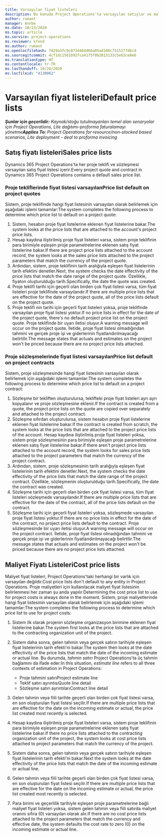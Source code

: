 ```yaml
---
title: Varsayılan fiyat listeleri
description: Bu konuda Project Operations'ta varsayılan satışlar ve maliyet fiyatı listeleri kopyalanması hakkında bilgi sağlanır.
author: rumant
manager: Annbe
ms.date: 10/13/2020
ms.topic: article
ms.service: project-operations
ms.reviewer: kfend
ms.author: rumant
ms.openlocfilehash: fd29a3fc9c873d46dd66a05ad100c7515177d6cd
ms.sourcegitcommit: 4cf1dc1561b92fca4175f0b3813133c5e63ce8e6
ms.translationtype: HT
ms.contentlocale: tr-TR
ms.lasthandoff: 10/28/2020
ms.locfileid: "4130962"
---
```

# <a name="default-price-lists"></a><span data-ttu-id="c69cb-103">Varsayılan fiyat listeleri</span><span class="sxs-lookup"><span data-stu-id="c69cb-103">Default price lists</span></span>

<span data-ttu-id="c69cb-104">_**Şunlar için geçerlidir:** Kaynak/stoğu tutulmayanları temel alan senaryolar için Project Operations, Lite dağıtımı-proforma faturalamayı yönetme_</span><span class="sxs-lookup"><span data-stu-id="c69cb-104">_**Applies To:** Project Operations for resource/non-stocked based scenarios, Lite deployment - deal to proforma invoicing_</span></span>

## <a name="sales-price-lists"></a><span data-ttu-id="c69cb-105">Satış fiyatı listeleri</span><span class="sxs-lookup"><span data-stu-id="c69cb-105">Sales price lists</span></span>

<span data-ttu-id="c69cb-106">Dynamics 365 Project Operations'ta her proje teklifi ve sözleşmesi varsayılan satış fiyat listesi içerir.</span><span class="sxs-lookup"><span data-stu-id="c69cb-106">Every project quote and contract in Dynamics 365 Project Operations contains a default sales price list.</span></span> 

### <a name="price-list-default-on-project-quotes"></a><span data-ttu-id="c69cb-107">Proje tekliflerinde fiyat listesi varsayılan</span><span class="sxs-lookup"><span data-stu-id="c69cb-107">Price list default on project quotes</span></span>
<span data-ttu-id="c69cb-108">Sistem, proje teklifinde hangi fiyat listesinin varsayılan olarak belirlemek için aşağıdaki işlemi tamamlar:</span><span class="sxs-lookup"><span data-stu-id="c69cb-108">The system completes the following process to determine which price list to default on a project quote:</span></span>

1. <span data-ttu-id="c69cb-109">Sistem, hesabın proje fiyat listelerine eklenen fiyat listelerine bakar.</span><span class="sxs-lookup"><span data-stu-id="c69cb-109">The system looks at the price lists that are attached to the account's project price lists.</span></span> 
2. <span data-ttu-id="c69cb-110">Hesap kaydına iliştirilmiş proje fiyat listeleri varsa, sistem proje teklifinin para birimiyle eşleşen proje parametrelerine eklenen satış fiyat listelerine bakar.</span><span class="sxs-lookup"><span data-stu-id="c69cb-110">If there are project price lists attached to the account record, the system looks at the sales price lists attached to the project parameters that match the currency of the project quote.</span></span>
3. <span data-ttu-id="c69cb-111">Ardından, sistem, proje teklifinin tarih aralığıyla eşleşen fiyat listelerinin tarih efektini denetler.</span><span class="sxs-lookup"><span data-stu-id="c69cb-111">Next, the system checks the date effectivity of the price lists that match the date range of the project quote.</span></span> <span data-ttu-id="c69cb-112">Özellikle, fiyaton oluşturulduğu tarih.</span><span class="sxs-lookup"><span data-stu-id="c69cb-112">Specifically, the date the quote was created.</span></span>
4. <span data-ttu-id="c69cb-113">Proje teklifi tarihi için geçerli olan birden çok fiyat listesi varsa, tüm fiyat listeleri proje teklifinde varsayılandır.</span><span class="sxs-lookup"><span data-stu-id="c69cb-113">If there are multiple price lists that are effective for the date of the project quote, all of the price lists default on the project quote.</span></span>
5. <span data-ttu-id="c69cb-114">Proje teklifi nin tarihi için geçerli fiyat listeleri yoksa, proje teklifinde varsayılan proje fiyat listesi yoktur.</span><span class="sxs-lookup"><span data-stu-id="c69cb-114">If no price lists in effect for the date of the project quote, there's no default project price list on the project quote.</span></span> <span data-ttu-id="c69cb-115">Proje teklifinde bir uyarı iletisi oluşur.</span><span class="sxs-lookup"><span data-stu-id="c69cb-115">A warning message will occur on the project quote.</span></span> <span data-ttu-id="c69cb-116">İletide, proje fiyat listesi olmadığından tahmini ve gerçek proje işi ve giderlerinin fiyatlandırılmayacağı belirtilir.</span><span class="sxs-lookup"><span data-stu-id="c69cb-116">The message states that actuals and estimates on the project won't be priced because there are no project price lists attached.</span></span>

### <a name="price-list-default-on-project-contracts"></a><span data-ttu-id="c69cb-117">Proje sözleşmelerinde fiyat listesi varsayılan</span><span class="sxs-lookup"><span data-stu-id="c69cb-117">Price list default on project contracts</span></span> 
<span data-ttu-id="c69cb-118">Sistem, proje sözleşmesinde hangi fiyat listesinin varsayılan olarak belirlemek için aşağıdaki işlemi tamamlar:</span><span class="sxs-lookup"><span data-stu-id="c69cb-118">The system completes the following process to determine which price list to default on a project contract:</span></span>

1. <span data-ttu-id="c69cb-119">Sözleşme bir tekliften oluşturulursa, teklifteki proje fiyat listeleri ayrı ayrı kopyalanır ve proje sözleşmesine eklenir.</span><span class="sxs-lookup"><span data-stu-id="c69cb-119">If the contract is created from a quote, the project price lists on the quote are copied over separately and attached to the project contract.</span></span>
2. <span data-ttu-id="c69cb-120">Sözleşme sıfırdan oluşturulursa, sistem hesabın proje fiyat listelerine eklenen fiyat listelerine bakar.</span><span class="sxs-lookup"><span data-stu-id="c69cb-120">If the contract is created from scratch, the system looks at the price lists that are attached to the project price lists of the account.</span></span> <span data-ttu-id="c69cb-121">Hesap kaydına iliştirilmiş proje fiyat listeleri yoksa, sistem proje sözleşmesinin para birimiyle eşleşen proje parametrelerine eklenen satış fiyat listelerine bakar.</span><span class="sxs-lookup"><span data-stu-id="c69cb-121">If there aren't project price lists attached to the account record, the system looks for sales price lists attached to the project parameters that match the currency of the project contract.</span></span>
4. <span data-ttu-id="c69cb-122">Ardından, sistem, proje sözleşmesinin tarih aralığıyla eşleşen fiyat listelerinin tarih efektini denetler.</span><span class="sxs-lookup"><span data-stu-id="c69cb-122">Next, the system checks the date effectivity of the price lists that match the date range of the project contract.</span></span> <span data-ttu-id="c69cb-123">Özellikle, sözleşmenin oluşturulduğu tarih.</span><span class="sxs-lookup"><span data-stu-id="c69cb-123">Specifically, the date the contract was created.</span></span>
5. <span data-ttu-id="c69cb-124">Sözleşme tarihi için geçerli olan birden çok fiyat listesi varsa, tüm fiyat listeleri sözleşmede varsayılandır.</span><span class="sxs-lookup"><span data-stu-id="c69cb-124">If there are multiple price lists that are effective for the date of the contract, all of the price lists default on the contract.</span></span>
6. <span data-ttu-id="c69cb-125">Sözleşme tarihi için geçerli fiyat listeleri yoksa, sözleşmede varsayılan proje fiyat listesi yoktur.</span><span class="sxs-lookup"><span data-stu-id="c69cb-125">If there are no price lists in effect for the date of the contract, no project price lists default to the contract.</span></span> <span data-ttu-id="c69cb-126">Proje sözleşmesinde bir uyarı iletisi oluşur.</span><span class="sxs-lookup"><span data-stu-id="c69cb-126">A warning message will occur on the project contract.</span></span> <span data-ttu-id="c69cb-127">İletide, proje fiyat listesi olmadığından tahmini ve gerçek proje işi ve giderlerinin fiyatlandırılmayacağı belirtilir.</span><span class="sxs-lookup"><span data-stu-id="c69cb-127">The message states that actuals and estimates on the project won't be priced because there are no project price lists attached.</span></span>

## <a name="cost-price-lists"></a><span data-ttu-id="c69cb-128">Maliyet Fiyatı Listeleri</span><span class="sxs-lookup"><span data-stu-id="c69cb-128">Cost price lists</span></span>

<span data-ttu-id="c69cb-129">Maliyet fiyat listeleri, Project Operations'taki herhangi bir varlık için varsayılan değildir.</span><span class="sxs-lookup"><span data-stu-id="c69cb-129">Cost price lists don't default to any entity in Project Operations.</span></span> <span data-ttu-id="c69cb-130">Proje maliyetleri için kullanılacak maliyet fiyat listesinin belirlenmesi her zaman şu anda yapılır.</span><span class="sxs-lookup"><span data-stu-id="c69cb-130">Determining the cost price list to use for project costs is always done in the moment.</span></span> <span data-ttu-id="c69cb-131">Sistem, proje maliyetlerinde hangi fiyat listesinin varsayılan olarak belirlemek için aşağıdaki işlemi tamamlar:</span><span class="sxs-lookup"><span data-stu-id="c69cb-131">The system completes the following process to determine which price list to use for project costs:</span></span>

1. <span data-ttu-id="c69cb-132">Sistem ilk olarak projenin sözleşme organizasyon birimine eklenen fiyat listelerine bakar.</span><span class="sxs-lookup"><span data-stu-id="c69cb-132">The system first looks at the price lists that are attached to the contracting organization unit of the project.</span></span>
2. <span data-ttu-id="c69cb-133">Sistem daha sonra, gelen tahmin veya gerçek satırın tarihiyle eşleşen fiyat listelerinin tarih efekti'ni bakar.</span><span class="sxs-lookup"><span data-stu-id="c69cb-133">The system then looks at the date effectivity of the price lists that match the date of the incoming estimate or actual line.</span></span> <span data-ttu-id="c69cb-134">Bu durumda, *tahmin satırı* Project Operations'ta üç tahmin bağlamını da ifade eder:</span><span class="sxs-lookup"><span data-stu-id="c69cb-134">In this situation, *estimate line* refers to all three contexts of estimation in Project Operations:</span></span>

    - <span data-ttu-id="c69cb-135">Proje tahmini satırı</span><span class="sxs-lookup"><span data-stu-id="c69cb-135">Project estimate line</span></span>
    - <span data-ttu-id="c69cb-136">Teklif satırı ayrıntısı</span><span class="sxs-lookup"><span data-stu-id="c69cb-136">Quote line detail</span></span>
    - <span data-ttu-id="c69cb-137">Sözleşme satırı ayrıntıları</span><span class="sxs-lookup"><span data-stu-id="c69cb-137">Contract line detail</span></span>
  
3. <span data-ttu-id="c69cb-138">Gelen tahmin veya fiili tarihte geçerli olan birden çok fiyat listesi varsa, en son oluşturulan fiyat listesi seçilir.</span><span class="sxs-lookup"><span data-stu-id="c69cb-138">If there are multiple price lists that are effective for the date on the incoming estimate or actual, the price list created most recently is selected.</span></span>
4. <span data-ttu-id="c69cb-139">Hesap kaydına iliştirilmiş proje fiyat listeleri varsa, sistem proje teklifinin para birimiyle eşleşen proje parametrelerine eklenen satış fiyat listelerine bakar.</span><span class="sxs-lookup"><span data-stu-id="c69cb-139">If there no price lists attached to the contracting organization unit of the project, the system looks at cost price lists attached to project parameters that match the currency of the project.</span></span>
5. <span data-ttu-id="c69cb-140">Sistem daha sonra, gelen tahmin veya gerçek satırın tarihiyle eşleşen fiyat listelerinin tarih efekti'ni bakar.</span><span class="sxs-lookup"><span data-stu-id="c69cb-140">Next the system looks at the date effectivity of the price lists that match the date of the incoming estimate or actual line.</span></span> 
6. <span data-ttu-id="c69cb-141">Gelen tahmin veya fiili tarihte geçerli olan birden çok fiyat listesi varsa, en son oluşturulan fiyat listesi seçilir.</span><span class="sxs-lookup"><span data-stu-id="c69cb-141">If there are multiple price lists that are effective for the date on the incoming estimate or actual, the price list created most recently is selected.</span></span>
7. <span data-ttu-id="c69cb-142">Para birimi ve geçerlilik tarihiyle eşleşen proje parametrelerine bağlı maliyet fiyat listeleri yoksa, sistem gelen tahmin veya fiili satırda maliyet oranını sıfıra (0) varsayılan olarak alır.</span><span class="sxs-lookup"><span data-stu-id="c69cb-142">If there are no cost price lists attached to the project parameters that match the currency and effective date, the system defaults the cost rate to zero (0) on the incoming estimate or actual line.</span></span>
